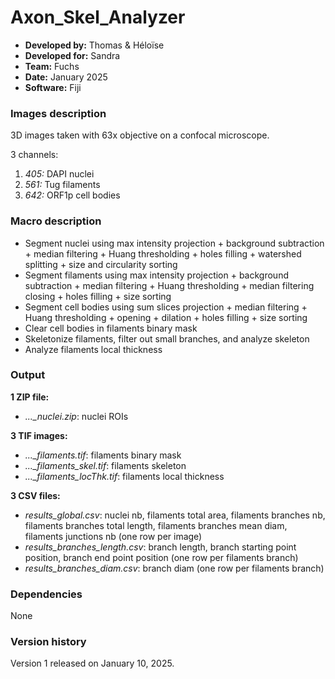 # Axon_Skel_Analyzer

* **Developed by:** Thomas & Héloïse
* **Developed for:** Sandra
* **Team:** Fuchs
* **Date:** January 2025
* **Software:** Fiji

### Images description

3D images taken with 63x objective on a confocal microscope.

3 channels:
  1. *405:* DAPI nuclei
  2. *561:* Tug filaments
  3. *642:* ORF1p cell bodies

### Macro description

* Segment nuclei using max intensity projection + background subtraction + median filtering + Huang thresholding + holes filling + watershed splitting + size and circularity sorting
* Segment filaments using max intensity projection + background subtraction + median filtering + Huang thresholding + median filtering closing + holes filling + size sorting
* Segment cell bodies using sum slices projection + median filtering + Huang thresholding + opening + dilation + holes filling + size sorting
* Clear cell bodies in filaments binary mask
* Skeletonize filaments, filter out small branches, and analyze skeleton
* Analyze filaments local thickness

### Output

**1 ZIP file:**
* *..._nuclei.zip*: nuclei ROIs

**3 TIF images:**
* *..._filaments.tif*: filaments binary mask 
* *..._filaments_skel.tif*: filaments skeleton
* *..._filaments_locThk.tif*: filaments local thickness

**3 CSV files:**
* *results_global.csv*: nuclei nb, filaments total area, filaments branches nb, filaments branches total length, filaments branches mean diam, filaments junctions nb (one row per image)
* *results_branches_length.csv*: branch length, branch starting point position, branch end point position (one row per filaments branch)
* *results_branches_diam.csv*: branch diam (one row per filaments branch)

### Dependencies

None

### Version history

Version 1 released on January 10, 2025.
